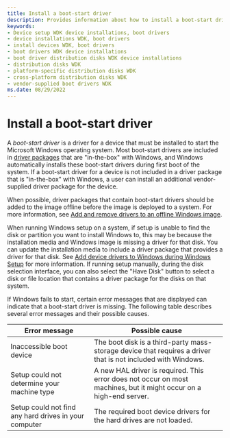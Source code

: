 ```yaml
---
title: Install a boot-start driver
description: Provides information about how to install a boot-start driver.
keywords:
- Device setup WDK device installations, boot drivers
- device installations WDK, boot drivers
- install devices WDK, boot drivers
- boot drivers WDK device installations
- boot driver distribution disks WDK device installations
- distribution disks WDK
- platform-specific distribution disks WDK
- cross-platform distribution disks WDK
- vendor-supplied boot drivers WDK
ms.date: 08/29/2022
---
```


# Install a boot-start driver

A *boot-start driver* is a driver for a device that must be installed to start the Microsoft Windows operating system. Most boot-start drivers are included in [driver packages](driver-packages.md) that are "in-the-box" with Windows, and Windows automatically installs these boot-start drivers during first boot of the system. If a boot-start driver for a device is not included in a driver package that is "in-the-box" with Windows, a user can install an additional vendor-supplied driver package for the device.

When possible, driver packages that contain boot-start drivers should be added to the image offline before the image is deployed to a system. For more information, see [Add and remove drivers to an offline Windows image](/windows-hardware/manufacture/desktop/add-and-remove-drivers-to-an-offline-windows-image).

When running Windows setup on a system, if setup is unable to find the disk or partition you want to install Windows to, this may be because the installation media and Windows image is missing a driver for that disk. You can update the installation media to include a driver package that provides a driver for that disk.  See [Add device drivers to Windows during Windows Setup](/windows-hardware/manufacture/desktop/add-device-drivers-to-windows-during-windows-setup) for more information. If running setup manually, during the disk selection interface, you can also select the "Have Disk" button to select a disk or file location that contains a driver package for the disks on that system.

If Windows fails to start, certain error messages that are displayed can indicate that a boot-start driver is missing. The following table describes several error messages and their possible causes.

| Error message | Possible cause |
|--|--|
| Inaccessible boot device | The boot disk is a third-party mass-storage device that requires a driver that is not included with Windows. |
| Setup could not determine your machine type | A new HAL driver is required. This error does not occur on most machines, but it might occur on a high-end server. |
| Setup could not find any hard drives in your computer | The required boot device drivers for the hard drives are not loaded. |
